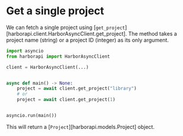 # Get a single project

We can fetch a single project using [`get_project`][harborapi.client.HarborAsyncClient.get_project]. The method takes a project name (string) or a project ID (integer) as its only argument.

```py
import asyncio
from harborapi import HarborAsyncClient

client = HarborAsyncClient(...)


async def main() -> None:
    project = await client.get_project("library")
    # or
    project = await client.get_project(1)


asyncio.run(main())
```

This will return a [`Project`][harborapi.models.Project] object.
